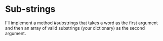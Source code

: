 # Sub-strings
I'll implement a method #substrings that takes a word as the first argument and then an array of valid substrings (your dictionary) as the second argument.
